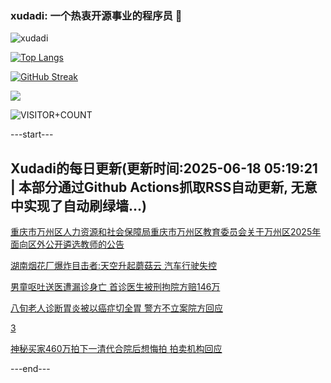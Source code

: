 ### xudadi: 一个热衷开源事业的程序员 👋

![xudadi](https://github-readme-stats-git-masterorgs-github-readme-stats-team.vercel.app/api?username=xudadi)

[![Top Langs](https://github-readme-stats.vercel.app/api/top-langs/?username=xudadi)](https://github.com/anuraghazra/github-readme-stats)

[![GitHub Streak](https://streak-stats.demolab.com?user=xudadi&locale=zh_Hans)](https://git.io/streak-stats)

![](https://raw.githubusercontent.com/xudadi/xudadi/main/assets/github-contribution-grid-snake.svg)

![VISITOR+COUNT](https://komarev.com/ghpvc/?username=xudadi&label=VISITOR+COUNT)


---start---

## Xudadi的每日更新(更新时间:2025-06-18 05:19:21 | 本部分通过Github Actions抓取RSS自动更新, 无意中实现了自动刷绿墙...)

[重庆市万州区人力资源和社会保障局重庆市万州区教育委员会关于万州区2025年面向区外公开遴选教师的公告](https://www.gongkaoleida.com/article/2457669)

[湖南烟花厂爆炸目击者:天空升起蘑菇云 汽车行驶失控](https://m.163.com/news/article/K29O99NS055040N3.html)

[男童呕吐送医遭漏诊身亡 首诊医生被刑拘院方赔146万](https://m.163.com/news/article/K29J666B05561G0D.html)

[八旬老人诊断胃炎被以癌症切全胃 警方不立案院方回应](https://m.163.com/news/article/K29I026O05561G0D.html)

[3](https://m.163.com/touch/news/sub/domestic)

[神秘买家460万拍下一清代合院后想悔拍 拍卖机构回应](https://m.163.com/news/article/K29HULTN051492T3.html)

---end---
